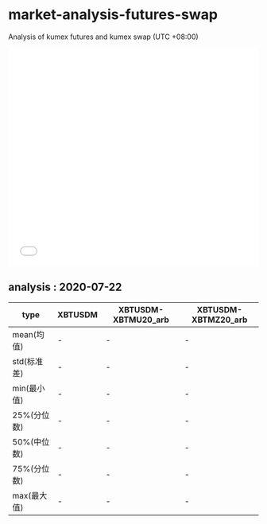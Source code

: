 # market-analysis-futures-swap
Analysis of kumex futures and kumex swap (UTC +08:00)

<iframe width="100%" height="440" src="./data.html" frameborder="no" border="0" scrolling="no"></iframe>

## analysis : 2020-07-22

type|XBTUSDM|XBTUSDM-XBTMU20_arb|XBTUSDM-XBTMZ20_arb|
---|---|---|---
mean(均值) | - | - | -
std(标准差) | - | - | -
min(最小值) | - | - | -
25%(分位数) | - | - | -
50%(中位数) | - | - | -
75%(分位数) | - | - | -
max(最大值) | - | - | -
